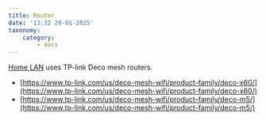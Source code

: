 ```yaml
---
title: Router
date: '13:32 20-01-2025'
taxonomy:
    category:
        - docs
---
```


[Home LAN](/lan) uses TP-link Deco mesh routers.

* [https://www.tp-link.com/us/deco-mesh-wifi/product-family/deco-x60/](https://www.tp-link.com/us/deco-mesh-wifi/product-family/deco-x60/)
* [https://www.tp-link.com/us/deco-mesh-wifi/product-family/deco-m5/](https://www.tp-link.com/us/deco-mesh-wifi/product-family/deco-m5/)